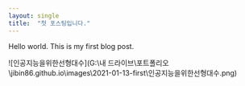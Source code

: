 ```yaml
---
layout: single
title:  "첫 포스팅입니다."
---
```




Hello world. This is my first blog post.

![인공지능을위한선형대수](G:\내 드라이브\포트폴리오\jibin86.github.io\images\2021-01-13-first\인공지능을위한선형대수.png)
